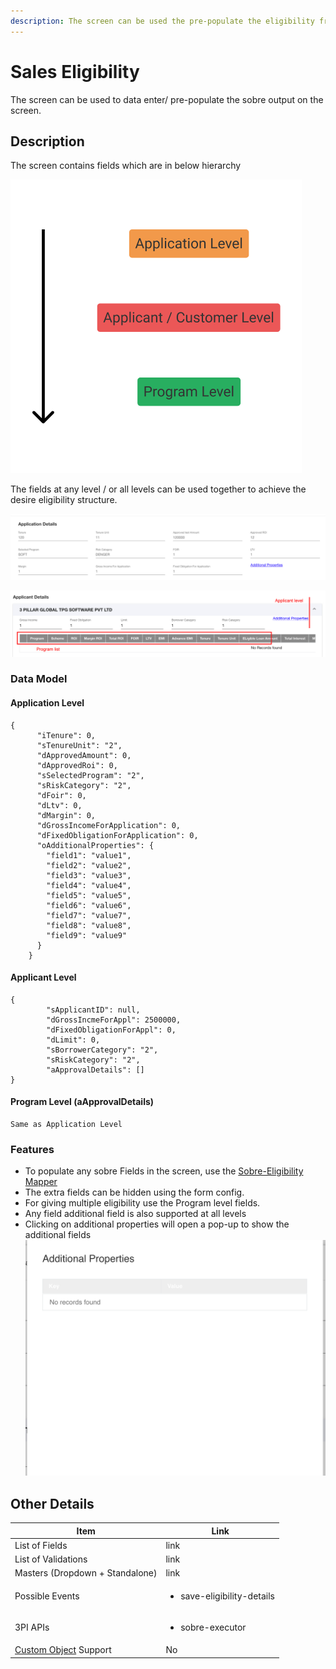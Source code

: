 ```yaml
---
description: The screen can be used the pre-populate the eligibility from SoBRe
---
```


# Sales Eligibility

The screen can be used to data enter/ pre-populate the sobre output on the screen.&#x20;

## Description

The screen contains fields which are in below hierarchy

![](<../../.gitbook/assets/image (102).png>)

The fields at any level / or all levels can be used together to achieve the desire eligibility structure.&#x20;

![Application level](<../../.gitbook/assets/image (103).png>)

![Applicant / Program level](<../../.gitbook/assets/image (104).png>)

### Data Model

#### Application Level

```
{
      "iTenure": 0,
      "sTenureUnit": "2",
      "dApprovedAmount": 0,
      "dApprovedRoi": 0,
      "sSelectedProgram": "2",
      "sRiskCategory": "2",
      "dFoir": 0,
      "dLtv": 0,
      "dMargin": 0,
      "dGrossIncomeForApplication": 0,
      "dFixedObligationForApplication": 0,
      "oAdditionalProperties": {
        "field1": "value1",
        "field2": "value2",
        "field3": "value3",
        "field4": "value4",
        "field5": "value5",
        "field6": "value6",
        "field7": "value7",
        "field8": "value8",
        "field9": "value9"
      }
    }
```

#### Applicant Level

```
{
        "sApplicantID": null,
        "dGrossIncmeForAppl": 2500000,
        "dFixedObligationForAppl": 0,
        "dLimit": 0,
        "sBorrowerCategory": "2",
        "sRiskCategory": "2",
        "aApprovalDetails": []
}
```

#### Program Level (aApprovalDetails)

```
Same as Application Level
```

### Features

* To populate any sobre Fields in the screen, use the [Sobre-Eligibility Mapper](../../for-admins/module-level/eligibility-sobre-mapper.md)
* The extra fields can be hidden using the form config.&#x20;
* For giving multiple eligibility use the Program level fields.&#x20;
* Any field additional field is also supported at all levels
* Clicking on additional properties will open a pop-up to show the additional fields ![](<../../.gitbook/assets/image (105).png>)&#x20;

## **Other Details**

| **Item**                                                                                                   | **Link**                                   |
| ---------------------------------------------------------------------------------------------------------- | ------------------------------------------ |
| List of Fields                                                                                             | link                                       |
| List of Validations                                                                                        | link                                       |
| Masters (Dropdown + Standalone)                                                                            | link                                       |
| Possible Events                                                                                            | <ul><li>save-eligibility-details</li></ul> |
| 3PI APIs                                                                                                   | <ul><li>sobre-executor</li></ul>           |
| [Custom Object](../../for-admins/product-level/custom-objects.md#process-to-create-custom-objects) Support | No                                         |
